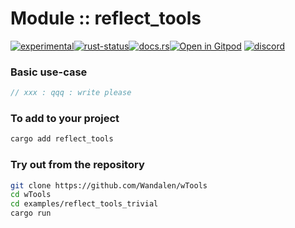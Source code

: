 # Module :: reflect_tools

<!--{ generate.module_header{} }-->
<!--{ generate.module_header.start() }-->
 [![experimental](https://raster.shields.io/static/v1?label=&message=experimental&color=orange)](https://github.com/emersion/stability-badges#experimental)[![rust-status](https://github.com/Wandalen/wTools/actions/workflows/module_reflect_tools_push.yml/badge.svg)](https://github.com/Wandalen/wTools/actions/workflows/module_reflect_tools_push.yml)[![docs.rs](https://img.shields.io/docsrs/reflect_tools?color=e3e8f0&logo=docs.rs)](https://docs.rs/reflect_tools)[![Open in Gitpod](https://raster.shields.io/static/v1?label=try&message=online&color=eee&logo=gitpod&logoColor=eee)](https://gitpod.io/#RUN_PATH=.,SAMPLE_FILE=module/core/reflect_tools/examples/reflect_tools_trivial.rs,RUN_POSTFIX=--example%20/home/sakapoi/Документи/wTools_fork/module/core/reflect_tools/examples/reflect_tools_trivial/https://github.com/Wandalen/wTools) [![discord](https://img.shields.io/discord/872391416519737405?color=eee&logo=discord&logoColor=eee&label=ask)](https://discord.gg/m3YfbXpUUY)
<!--{ generate.module_header.end }-->

### Basic use-case

<!-- {{# generate.module{} #}} -->

```rust
// xxx : qqq : write please
```

### To add to your project

```sh
cargo add reflect_tools
```

### Try out from the repository

```sh
git clone https://github.com/Wandalen/wTools
cd wTools
cd examples/reflect_tools_trivial
cargo run
```
